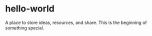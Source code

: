 # hello-world
A place to store ideas, resources, and share.
This is the beginning of something special. 
